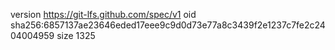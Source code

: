 version https://git-lfs.github.com/spec/v1
oid sha256:6857137ae23646eded17eee9c9d0d73e77a8c3439f2e1237c7fe2c2404004959
size 1325
